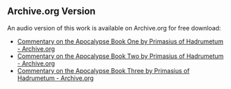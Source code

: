 ## Archive.org Version

An audio version of this work is available on Archive.org for free download:

* [Commentary on the Apocalypse Book One by Primasius of Hadrumetum - Archive.org](https://archive.org/details/commentary-on-the-apocalypse-book-one)
* [Commentary on the Apocalypse Book Two by Primasius of Hadrumetum - Archive.org](https://archive.org/details/commentary-on-the-apocalypse-book-two)
* [Commentary on the Apocalypse Book Three by Primasius of Hadrumetum - Archive.org](https://archive.org/details/commentary-on-the-apocalypse-book-three)